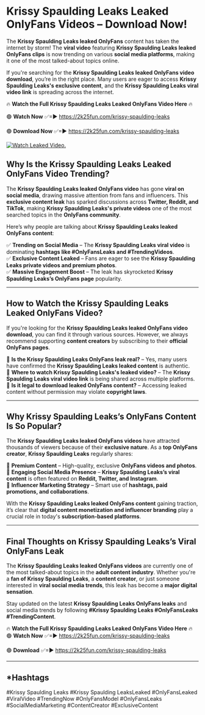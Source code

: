 # Krissy Spaulding Leaks Leaked OnlyFans Videos – Download Now!

The **Krissy Spaulding Leaks leaked OnlyFans** content has taken the internet by storm! The **viral video** featuring **Krissy Spaulding Leaks leaked OnlyFans clips** is now trending on various **social media platforms**, making it one of the most talked-about topics online.  

If you're searching for the **Krissy Spaulding Leaks leaked OnlyFans video download**, you’re in the right place. Many users are eager to access **Krissy Spaulding Leaks's exclusive content**, and the **Krissy Spaulding Leaks viral video link** is spreading across the internet.  

🔥 **Watch the Full Krissy Spaulding Leaks Leaked OnlyFans Video Here** 🔥  

🟢 **Watch Now** ✅=► https://2k25fun.com/krissy-spaulding-leaks

🟢 **Download Now** ✅=► https://2k25fun.com/krissy-spaulding-leaks

[![Watch Leaked Video.](https://miro.medium.com/v2/resize:fit:828/format:webp/1*cilzJN44JGOrTw9NJCrNHA.gif "Watch Leaked Video")](https://2k25fun.com/krissy-spaulding-leaks)

## **Why Is the Krissy Spaulding Leaks Leaked OnlyFans Video Trending?**  

The **Krissy Spaulding Leaks leaked OnlyFans video** has gone **viral on social media**, drawing massive attention from fans and influencers. This **exclusive content leak** has sparked discussions across **Twitter, Reddit, and TikTok**, making **Krissy Spaulding Leaks's private videos** one of the most searched topics in the **OnlyFans community**.  

Here’s why people are talking about **Krissy Spaulding Leaks leaked OnlyFans content**:  

✅ **Trending on Social Media** – The **Krissy Spaulding Leaks viral video** is dominating **hashtags like #OnlyFansLeaks and #TrendingVideos**.  
✅ **Exclusive Content Leaked** – Fans are eager to see the **Krissy Spaulding Leaks private videos and premium photos**.  
✅ **Massive Engagement Boost** – The leak has skyrocketed **Krissy Spaulding Leaks’s OnlyFans page** popularity.  

---

## **How to Watch the Krissy Spaulding Leaks Leaked OnlyFans Video?**  

If you're looking for the **Krissy Spaulding Leaks leaked OnlyFans video download**, you can find it through various sources. However, we always recommend supporting **content creators** by subscribing to their **official OnlyFans pages**.  

🔹 **Is the Krissy Spaulding Leaks OnlyFans leak real?** – Yes, many users have confirmed the **Krissy Spaulding Leaks leaked content** is authentic.  
🔹 **Where to watch Krissy Spaulding Leaks's leaked video?** – The **Krissy Spaulding Leaks viral video link** is being shared across multiple platforms.  
🔹 **Is it legal to download leaked OnlyFans content?** – Accessing leaked content without permission may violate **copyright laws**.  

---

## **Why Krissy Spaulding Leaks’s OnlyFans Content Is So Popular?**  

The **Krissy Spaulding Leaks leaked OnlyFans videos** have attracted thousands of viewers because of their **exclusive nature**. As a **top OnlyFans creator**, **Krissy Spaulding Leaks** regularly shares:  

📌 **Premium Content** – High-quality, exclusive **OnlyFans videos and photos**.  
📌 **Engaging Social Media Presence** – **Krissy Spaulding Leaks’s viral content** is often featured on **Reddit, Twitter, and Instagram**.  
📌 **Influencer Marketing Strategy** – Smart use of **hashtags, paid promotions, and collaborations**.  

With the **Krissy Spaulding Leaks leaked OnlyFans content** gaining traction, it’s clear that **digital content monetization and influencer branding** play a crucial role in today's **subscription-based platforms**.  

---

## **Final Thoughts on Krissy Spaulding Leaks’s Viral OnlyFans Leak**  

The **Krissy Spaulding Leaks leaked OnlyFans videos** are currently one of the most talked-about topics in the **adult content industry**. Whether you're a **fan of Krissy Spaulding Leaks**, a **content creator**, or just someone interested in **viral social media trends**, this leak has become a **major digital sensation**.  

Stay updated on the latest **Krissy Spaulding Leaks OnlyFans leaks** and social media trends by following **#Krissy Spaulding Leaks #OnlyFansLeaks #TrendingContent**.  

🔥 **Watch the Full Krissy Spaulding Leaks Leaked OnlyFans Video Here** 🔥  
🟢 **Watch Now** ✅=► https://2k25fun.com/krissy-spaulding-leaks

🟢 **Download** ✅=► https://2k25fun.com/krissy-spaulding-leaks

---

## *Hashtags
#Krissy Spaulding Leaks #Krissy Spaulding LeaksLeaked #OnlyFansLeaked #ViralVideo #TrendingNow #OnlyFansModel #OnlyFansLeaks #SocialMediaMarketing #ContentCreator #ExclusiveContent  